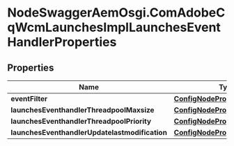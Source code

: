 # NodeSwaggerAemOsgi.ComAdobeCqWcmLaunchesImplLaunchesEventHandlerProperties

## Properties
Name | Type | Description | Notes
------------ | ------------- | ------------- | -------------
**eventFilter** | [**ConfigNodePropertyString**](ConfigNodePropertyString.md) |  | [optional] 
**launchesEventhandlerThreadpoolMaxsize** | [**ConfigNodePropertyInteger**](ConfigNodePropertyInteger.md) |  | [optional] 
**launchesEventhandlerThreadpoolPriority** | [**ConfigNodePropertyDropDown**](ConfigNodePropertyDropDown.md) |  | [optional] 
**launchesEventhandlerUpdatelastmodification** | [**ConfigNodePropertyBoolean**](ConfigNodePropertyBoolean.md) |  | [optional] 


